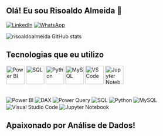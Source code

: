 ## Olá! Eu sou Risoaldo Almeida 👋

[![LinkedIn](https://img.shields.io/badge/LinkedIn-0077B5?style=for-the-badge&logo=linkedin&logoColor=white)](https://www.linkedin.com/in/risoaldoalmeida)
[![WhatsApp](https://img.shields.io/badge/WhatsApp-25D366?style=for-the-badge&logo=whatsapp&logoColor=white)](https://wa.me/5518997525743)

![risoaldoalmeida GitHub stats](https://github-readme-stats.vercel.app/api?username=risoaldoalmeida&theme=blue-green)


## Tecnologias que eu utilizo 

<img src="https://upload.wikimedia.org/wikipedia/commons/c/cf/New_Power_BI_Logo.svg" width="50px" alt="Power BI" /> <img src="https://cdn.jsdelivr.net/gh/devicons/devicon/icons/postgresql/postgresql-original.svg" width="50px" alt="SQL" />  <img src="https://cdn.jsdelivr.net/gh/devicons/devicon/icons/python/python-original.svg" width="50px" alt="Python" />  <img src="https://cdn.jsdelivr.net/gh/devicons/devicon/icons/mysql/mysql-original-wordmark.svg" width="50px" alt="MySQL" />  <img src="https://cdn.jsdelivr.net/gh/devicons/devicon/icons/vscode/vscode-original.svg" width="50px" alt="VS Code" /> <img src="https://cdn.jsdelivr.net/gh/devicons/devicon/icons/jupyter/jupyter-original.svg" width="50px" alt="Jupyter Notebook" />  

<div style="display:inline_block"><br/>
  <img align="center" alt="Power BI" src="https://img.shields.io/badge/Power%20BI-F2C811?style=for-the-badge&logo=powerbi&logoColor=black" />   
  <img align="center" alt="DAX" src= "https://img.shields.io/badge/DAX-003B57?style=for-the-badge&logo=Microsoft&logoColor=white" />
  <img align="center" alt="Power Query" src= "https://img.shields.io/badge/Power_Query-742774?style=for-the-badge&logo=microsoftpowerpoint&logoColor=white" />
  <img align="center" alt="SQL" src= "https://img.shields.io/badge/SQL-4479A1?style=for-the-badge&logo=postgresql&logoColor=white" />
  <img align="center" alt="Python" src= "https://img.shields.io/badge/Python-3776AB?style=for-the-badge&logo=python&logoColor=white" />
  <img align="center" alt="MySQL" src= "https://img.shields.io/badge/MySQL-4479A1?style=for-the-badge&logo=mysql&logoColor=white" />
  <img align="center" alt="Visual Studio Code" src= "https://img.shields.io/badge/VS%20Code-007ACC?style=for-the-badge&logo=visualstudiocode&logoColor=white" />
  <img align="center" alt="Jupyter Notebook" src= "https://img.shields.io/badge/Jupyter-F37626?style=for-the-badge&logo=jupyter&logoColor=white" />
  </div>


##  Apaixonado por Análise de Dados!
